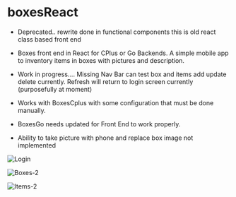 # boxesReact




- Deprecated..  rewrite done in functional components this is old react class based front end

- Boxes front end in React for CPlus or Go Backends.  A simple mobile app to inventory items in boxes with pictures and description.

- Work in progress.... Missing Nav Bar can test box and items add update delete currently.  Refresh will return to login screen currently (purposefully at moment)

- Works with BoxesCplus with some configuration that must be done manually.

- BoxesGo needs updated for Front End to work properly.
 
- Ability to take picture with phone and replace box image not implemented

![Login](https://user-images.githubusercontent.com/3844301/170075266-ab207f77-770b-422d-9df7-c1e2e239620d.png)

![Boxes-2](https://user-images.githubusercontent.com/3844301/170121575-70f5d158-46ad-420a-b6f6-43a4cb348277.png)

![Items-2](https://user-images.githubusercontent.com/3844301/170121592-50a147a9-5b33-4d80-b3a2-c10778e8c06c.png)




